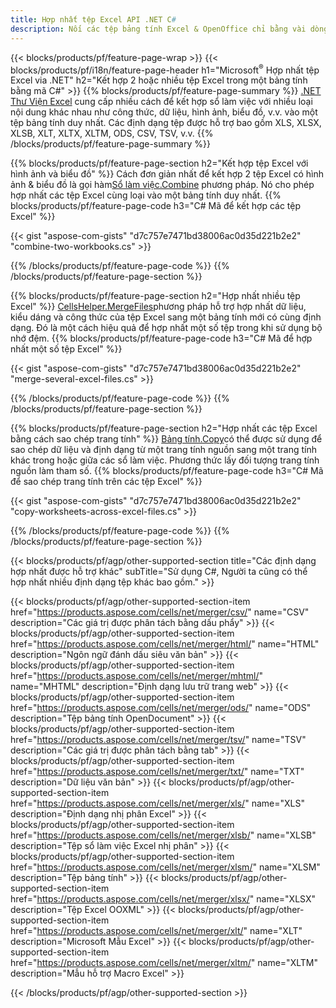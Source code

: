```yaml
---
title: Hợp nhất tệp Excel API .NET C#
description: Nối các tệp bảng tính Excel & OpenOffice chỉ bằng vài dòng mã C#.
---
```

{{< blocks/products/pf/feature-page-wrap >}}
{{< blocks/products/pf/i18n/feature-page-header h1="Microsoft<sup>&reg;</sup> Hợp nhất tệp Excel via .NET" h2="Kết hợp 2 hoặc nhiều tệp Excel trong một bảng tính bằng mã C#" >}}
{{% blocks/products/pf/feature-page-summary %}}
[.NET Thư Viện Excel](/cells/vi/net/) cung cấp nhiều cách để kết hợp sổ làm việc với nhiều loại nội dung khác nhau như công thức, dữ liệu, hình ảnh, biểu đồ, v.v. vào một tệp bảng tính duy nhất. Các định dạng tệp được hỗ trợ bao gồm XLS, XLSX, XLSB, XLT, XLTX, XLTM, ODS, CSV, TSV, v.v.
{{% /blocks/products/pf/feature-page-summary %}}

{{% blocks/products/pf/feature-page-section h2="Kết hợp tệp Excel với hình ảnh và biểu đồ" %}}
 Cách đơn giản nhất để kết hợp 2 tệp Excel có hình ảnh & biểu đồ là gọi hàm[Sổ làm việc.Combine](https://reference.aspose.com/cells/net/aspose.cells/workbook/methods/combine) phương pháp. Nó cho phép hợp nhất các tệp Excel cùng loại vào một bảng tính duy nhất.
{{% blocks/products/pf/feature-page-code h3="C# Mã để kết hợp các tệp Excel" %}}

{{< gist "aspose-com-gists" "d7c757e7471bd38006ac0d35d221b2e2" "combine-two-workbooks.cs" >}}

{{% /blocks/products/pf/feature-page-code %}}
{{% /blocks/products/pf/feature-page-section %}}

{{% blocks/products/pf/feature-page-section h2="Hợp nhất nhiều tệp Excel" %}}
[CellsHelper.MergeFiles](https://reference.aspose.com/cells/net/aspose.cells/cellshelper/methods/mergefiles)phương pháp hỗ trợ hợp nhất dữ liệu, kiểu dáng và công thức của tệp Excel sang một bảng tính mới có cùng định dạng. Đó là một cách hiệu quả để hợp nhất một số tệp trong khi sử dụng bộ nhớ đệm.
{{% blocks/products/pf/feature-page-code h3="C# Mã để hợp nhất một số tệp Excel" %}}

{{< gist "aspose-com-gists" "d7c757e7471bd38006ac0d35d221b2e2" "merge-several-excel-files.cs" >}}

{{% /blocks/products/pf/feature-page-code %}}
{{% /blocks/products/pf/feature-page-section %}}

{{% blocks/products/pf/feature-page-section h2="Hợp nhất các tệp Excel bằng cách sao chép trang tính" %}}
[Bảng tính.Copy](https://reference.aspose.com/cells/net/aspose.cells/worksheet/methods/copy/index)có thể được sử dụng để sao chép dữ liệu và định dạng từ một trang tính nguồn sang một trang tính khác trong hoặc giữa các sổ làm việc. Phương thức lấy đối tượng trang tính nguồn làm tham số.
{{% blocks/products/pf/feature-page-code h3="C# Mã để sao chép trang tính trên các tệp Excel" %}}

{{< gist "aspose-com-gists" "d7c757e7471bd38006ac0d35d221b2e2" "copy-worksheets-across-excel-files.cs" >}}

{{% /blocks/products/pf/feature-page-code %}}
{{% /blocks/products/pf/feature-page-section %}}

{{< blocks/products/pf/agp/other-supported-section title="Các định dạng hợp nhất được hỗ trợ khác" subTitle="Sử dụng C#, Người ta cũng có thể hợp nhất nhiều định dạng tệp khác bao gồm." >}}

{{< blocks/products/pf/agp/other-supported-section-item href="https://products.aspose.com/cells/net/merger/csv/" name="CSV" description="Các giá trị được phân tách bằng dấu phẩy" >}}
{{< blocks/products/pf/agp/other-supported-section-item href="https://products.aspose.com/cells/net/merger/html/" name="HTML" description="Ngôn ngữ đánh dấu siêu văn bản" >}}
{{< blocks/products/pf/agp/other-supported-section-item href="https://products.aspose.com/cells/net/merger/mhtml/" name="MHTML" description="Định dạng lưu trữ trang web" >}}
{{< blocks/products/pf/agp/other-supported-section-item href="https://products.aspose.com/cells/net/merger/ods/" name="ODS" description="Tệp bảng tính OpenDocument" >}}
{{< blocks/products/pf/agp/other-supported-section-item href="https://products.aspose.com/cells/net/merger/tsv/" name="TSV" description="Các giá trị được phân tách bằng tab" >}}
{{< blocks/products/pf/agp/other-supported-section-item href="https://products.aspose.com/cells/net/merger/txt/" name="TXT" description="Dữ liệu văn bản" >}}
{{< blocks/products/pf/agp/other-supported-section-item href="https://products.aspose.com/cells/net/merger/xls/" name="XLS" description="Định dạng nhị phân Excel" >}}
{{< blocks/products/pf/agp/other-supported-section-item href="https://products.aspose.com/cells/net/merger/xlsb/" name="XLSB" description="Tệp sổ làm việc Excel nhị phân" >}}
{{< blocks/products/pf/agp/other-supported-section-item href="https://products.aspose.com/cells/net/merger/xlsm/" name="XLSM" description="Tệp bảng tính" >}}
{{< blocks/products/pf/agp/other-supported-section-item href="https://products.aspose.com/cells/net/merger/xlsx/" name="XLSX" description="Tệp Excel OOXML" >}}
{{< blocks/products/pf/agp/other-supported-section-item href="https://products.aspose.com/cells/net/merger/xlt/" name="XLT" description="Microsoft Mẫu Excel" >}}
{{< blocks/products/pf/agp/other-supported-section-item href="https://products.aspose.com/cells/net/merger/xltm/" name="XLTM" description="Mẫu hỗ trợ Macro Excel" >}}

{{< /blocks/products/pf/agp/other-supported-section >}}
